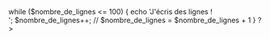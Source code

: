 <!DOCTYPE html>
<html>
    <head>
        <meta charset="utf-8" />
        <title>Boucle while</title>
    </head>
<body>    
    <?php
$nombre_de_lignes = 1;

while ($nombre_de_lignes <= 100)
{
    echo 'J'écris des lignes !<br />';
    $nombre_de_lignes++; // $nombre_de_lignes = $nombre_de_lignes + 1
}
?>
</body>
</html>
